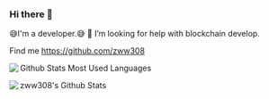 ### Hi there 👋

<!--
**zww308/zww308** is a ✨ _special_ ✨ repository because its `README.md` (this file) appears on your GitHub profile.

Here are some ideas to get you started:

- 🔭 I’m currently working on ...
- 🌱 I’m currently learning ...
- 👯 I’m looking to collaborate on ...
- 🤔 I’m looking for help with ...
- 💬 Ask me about ...
- 📫 How to reach me: ...
- 😄 Pronouns: ...
- ⚡ Fun fact: ...
-->

😅I'm a developer.😅
🤔 I’m looking for help with blockchain develop.

Find me
https://github.com/zww308

Github Stats Most Used Languages
<img  src="https://github-readme-stats.vercel.app/api/top-langs/?username=zww308&theme=dark&layout=compact" align='left'/>

zww308's Github Stats
<img  src="https://github-readme-stats.vercel.app/api?username=zww308&show_icons=true&theme=dark&count_private=true" align='left'/>
